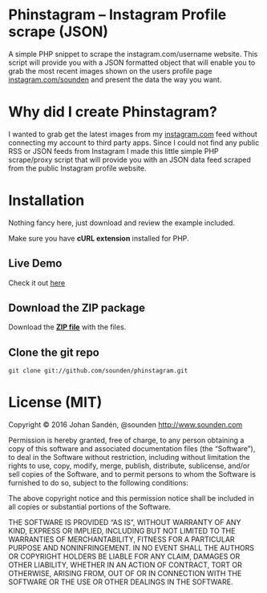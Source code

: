 # Phinstagram – Instagram Profile scrape (JSON)

A simple PHP snippet to scrape the instagram.com/username website. This script will provide you with a JSON formatted object that will enable you to grab the most recent images shown on the users profile page [instagram.com/sounden](http://instagram.com/sounden) and present the data the way you want.

# Why did I create Phinstagram?

I wanted to grab get the latest images from my [instagram.com](http://instagram.com) feed without connecting my account to third party apps. Since I could not find any public RSS or JSON feeds from Instagram I made this little simple PHP scrape/proxy script that will provide you with an JSON data feed scraped from the public Instagram profile website.

# Installation

Nothing fancy here, just download and review the example included.

Make sure you have **cURL extension** installed for PHP.

## Live Demo

Check it out [here](http://www.sounden.se/phinstagram)

## Download the ZIP package

Download the **[ZIP file](https://github.com/sounden/phinstagram/archive/master.zip)** with the files.

## Clone the git repo

	git clone git://github.com/sounden/phinstagram.git

# License (MIT)

Copyright © 2016 Johan Sandén, @sounden http://www.sounden.com

Permission is hereby granted, free of charge, to any person obtaining a copy of this software and associated documentation files (the “Software”), to deal in the Software without restriction, including without limitation the rights to use, copy, modify, merge, publish, distribute, sublicense, and/or sell copies of the Software, and to permit persons to whom the Software is furnished to do so, subject to the following conditions:

The above copyright notice and this permission notice shall be included in all copies or substantial portions of the Software.

THE SOFTWARE IS PROVIDED “AS IS”, WITHOUT WARRANTY OF ANY KIND, EXPRESS OR IMPLIED, INCLUDING BUT NOT LIMITED TO THE WARRANTIES OF MERCHANTABILITY, FITNESS FOR A PARTICULAR PURPOSE AND NONINFRINGEMENT. IN NO EVENT SHALL THE AUTHORS OR COPYRIGHT HOLDERS BE LIABLE FOR ANY CLAIM, DAMAGES OR OTHER LIABILITY, WHETHER IN AN ACTION OF CONTRACT, TORT OR OTHERWISE, ARISING FROM, OUT OF OR IN CONNECTION WITH THE SOFTWARE OR THE USE OR OTHER DEALINGS IN THE SOFTWARE.

